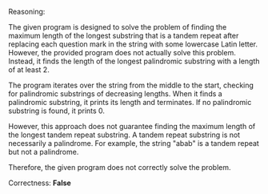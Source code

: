Reasoning:

The given program is designed to solve the problem of finding the maximum length of the longest substring that is a tandem repeat after replacing each question mark in the string with some lowercase Latin letter. However, the provided program does not actually solve this problem. Instead, it finds the length of the longest palindromic substring with a length of at least 2.

The program iterates over the string from the middle to the start, checking for palindromic substrings of decreasing lengths. When it finds a palindromic substring, it prints its length and terminates. If no palindromic substring is found, it prints 0.

However, this approach does not guarantee finding the maximum length of the longest tandem repeat substring. A tandem repeat substring is not necessarily a palindrome. For example, the string "abab" is a tandem repeat but not a palindrome.

Therefore, the given program does not correctly solve the problem.

Correctness: **False**